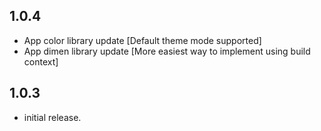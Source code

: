 ## 1.0.4

* App color library update [Default theme mode supported]
* App dimen library update [More easiest way to implement using build context]

## 1.0.3

* initial release.
